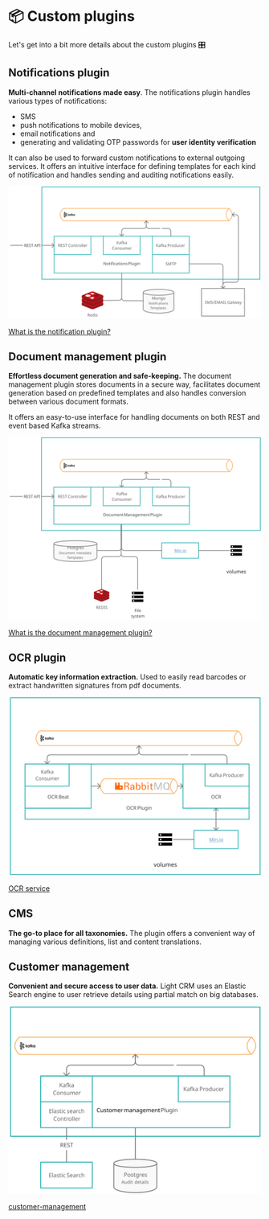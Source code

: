 # 📦 Custom plugins

Let's get into a bit more details about the custom plugins 🎛️

## Notifications plugin

**Multi-channel notifications made easy**. The notifications plugin handles various types of notifications:

* SMS
* push notifications to mobile devices,
* email notifications and
* generating and validating OTP passwords for **user identity verification**

It can also be used to forward custom notifications to external outgoing services. It offers an intuitive interface for defining templates for each kind of notification and handles sending and auditing notifications easily.

![high level architecture](../../img/custom_plugins_architecture.svg)

[What is the notification plugin?](../../../platform-deep-dive/plugins/custom-plugins/notifications-plugin/notifications-plugin.md)

## Document management plugin

**Effortless document generation and safe-keeping.** The document management plugin stores documents in a secure way, facilitates document generation based on predefined templates and also handles conversion between various document formats.

It offers an easy-to-use interface for handling documents on both REST and event based Kafka streams.

![high level architecture](../../img/document_service_architecture.svg)


[What is the document management plugin?](../../plugins/custom-plugins/documents-plugin/documents-plugin.md)


## OCR plugin

**Automatic key information extraction.** Used to easily read barcodes or extract handwritten signatures from pdf documents.

![](../../img/ocr_plugin_archi.svg)


[OCR service](../custom-plugins/ocr-plugin.md)


## CMS

**The go-to place for all taxonomies.** The plugin offers a convenient way of managing various definitions, list and content translations.

## Customer management

**Convenient and secure access to user data.** Light CRM uses an Elastic Search engine to user retrieve details using partial match on big databases.

![](../../img/crm_plugin_archi.svg)

[customer-management](custom-plugins/customer-management/)
